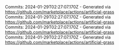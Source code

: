 Commits: 2024-01-29T02:27:07.170Z - Generated via https://github.com/marketplace/actions/artificial-grass
<br>
Commits: 2024-01-29T02:27:07.170Z - Generated via https://github.com/marketplace/actions/artificial-grass
<br>
Commits: 2024-01-29T02:27:07.170Z - Generated via https://github.com/marketplace/actions/artificial-grass
<br>
Commits: 2024-01-29T02:27:07.170Z - Generated via https://github.com/marketplace/actions/artificial-grass
<br>
